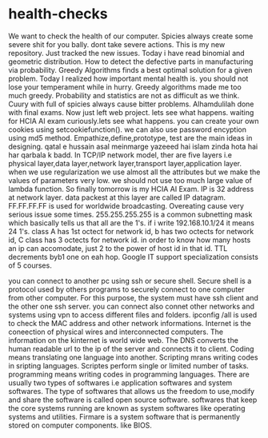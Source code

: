 # health-checks
We want to check the health of our computer.
Spicies always create some severe shit for you bally. dont take severe actions.
This is my new repository.
Just tracked the new issues.
Today i have read binomial and geometric distribution.
How to detect the defective parts in manufacturing via probability.
Greedy Algorithms finds a best optimal solution for a given problem.
Today I realized how important mental health is. you should not lose your temperament while in hurry.
Greedy algorithms made me too much greedy.
Probability and statistics are not as difficult as we think.
Cuury with full of spicies always cause bitter problems.
Alhamdulilah done with final exams. Now just left web project. lets see what happens.
waiting for HCIA AI exam curiously.lets see what happens.
you can create your own cookies using setcookiefunction().
we can also use password encyption using md5 method.
Empathize,define,prototype, test are the main ideas in designing.
qatal e hussain asal meinmarge yazeeed hai islam zinda hota hai har qarbala k badd.
In TCP/IP network model, ther are five layers i.e physical layer,data layer,network layer,transport layer,application layer.
when we use regularization we use almost all the attributes but we make the values of parameters very low. we should not use too much large value of lambda function.
So finally tomorrow is my HCIA AI Exam. 
IP is 32 address at network layer. data packest at this layer are called IP datagram.
FF.FF.FF.FF is used for worldwide broadcasting.
Overeating cause very serious issue some times.
255.255.255.255 is a common subnetting mask which basically tells us that all are the 1's. if i write 192.168.10.1/24 it means 24 1's.
class A has 1st octect for network id, b has two octects for network id, C class has 3 octects for network id. in order to know how many hosts an ip can accomodate, just 2 to the power of
 host id in that id. TTL decrements byb1 one on eah hop.
Google IT support specialization consists of 5 courses.

you can connect to another pc using ssh or secure shell. Secure shell is a protocol used by others programs to securely connect to one computer from other computer. For this purpose, the
system must have ssh client and the other one ssh server. you can connect also connet other networks and systems using vpn to access different files and folders. 
ipconfig /all is used to check the MAC address and other network informations.
Internet is the coneection of physical wires and interconnected computers. The information on the kinternet is world wide web. The DNS converts the human readable url to the ip of the
server and connects it to client.
Coding means translating one language into another. Scripting mrans writing codes in sripting languages. Scriptes perform single or limited number of tasks.
programming means writing codes in programming languages. There are usually two types of softwares i.e application softwares and system softwares. 
The type of softwares that allows us the freedom to use,modify and share the software is called open source software.
softwares that keep the core systems running are known as system softwares like operating systems and utilities. Firmare is a system software that is permanently stored on computer
components. like BIOS.

